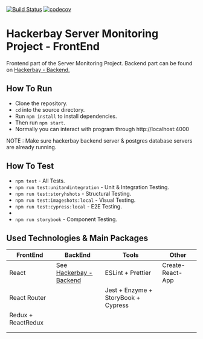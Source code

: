 [![Build Status](https://travis-ci.com/SandunWebDev/hackerbay-frontend.svg?branch=task5)](https://travis-ci.com/SandunWebDev/hackerbay-frontend) [![codecov](https://codecov.io/gh/SandunWebDev/hackerbay-frontend/branch/task5/graph/badge.svg)](https://codecov.io/gh/SandunWebDev/hackerbay-frontend)

# Hackerbay Server Monitoring Project - FrontEnd

Frontend part of the Server Monitoring Project. Backend part can be found on [Hackerbay - Backend.](https://github.com/SandunWebDev/hackerbay/)

## How To Run

- Clone the repository.
- `cd` into the source directory.
- Run `npm install` to install dependencies.
- Then run `npm start`.
- Normally you can interact with program through http://localhost:4000

NOTE : Make sure hackerbay backend server & postgres database servers are already running.

## How To Test

- `npm test` - All Tests.
- `npm run test:unitandintegration` - Unit & Integration Testing.
- `npm run test:storyhshots` - Structural Testing.
- `npm run test:imageshots:local` - Visual Testing.
- `npm run test:cypress:local` - E2E Testing.
- 
- `npm run storybook` - Component Testing.

## Used Technologies & Main Packages

| FrontEnd           | BackEnd                                                               | Tools                               | Other            |
| ------------------ | --------------------------------------------------------------------- | ----------------------------------- | ---------------- |
| React              | See [Hackerbay - Backend](https://github.com/SandunWebDev/hackerbay/) | ESLint + Prettier                   | Create-React-App |
| React Router       |                                                                       | Jest + Enzyme + StoryBook + Cypress |                  |
| Redux + ReactRedux |                                                                       |                                     |
|                    |                                                                       |                                     |                  |
|                    |                                                                       |                                     |                  |
